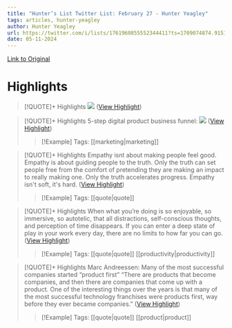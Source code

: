 ```yaml
---
title: "Hunter’s List Twitter List: February 27 - Hunter Yeagley"
tags: articles, hunter-yeagley
author: Hunter Yeagley
url: https://twitter.com/i/lists/1761960855552344411?ts=1709074874.915198
date: 05-11-2024
---
```

[Link to Original](https://twitter.com/i/lists/1761960855552344411?ts=1709074874.915198)

# Highlights
> [!QUOTE]+ Highlights
> ![](https://pbs.twimg.com/media/GHVRytpWUAEdMri.jpg) ([View Highlight](https://read.readwise.io/read/01hqpen4p6vegjnarv7v4srfpc))


> [!QUOTE]+ Highlights
> 5-step digital product business funnel:
> ![](https://pbs.twimg.com/media/GHWJ0-DaEAA-VF3.png) ([View Highlight](https://read.readwise.io/read/01hqpev0sfzxm8ak4vvdeda2b5))
> > [!Example] Tags: [[marketing|marketing]] 

> [!QUOTE]+ Highlights
> Empathy isnt about making people feel good.
> Empathy is about guiding people to the truth.
> Only the truth can set people free from the comfort of pretending they are making an impact to really making one.
> Only the truth accelerates progress.
> Empathy isn't soft, it's hard. ([View Highlight](https://read.readwise.io/read/01hqpex0xfxy4631dcd0qpk225))
> > [!Example] Tags: [[quote|quote]] 

> [!QUOTE]+ Highlights
> When what you’re doing is so enjoyable, so immersive, so autotelic, that all distractions, self-conscious thoughts, and perception of time disappears.
> If you can enter a deep state of play in your work every day, there are no limits to how far you can go. ([View Highlight](https://read.readwise.io/read/01hqpez2bes1ba2ra3f9yx8brh))
> > [!Example] Tags: [[quote|quote]] [[productivity|productivity]] 

> [!QUOTE]+ Highlights
> Marc Andreessen: Many of the most successful companies started “product first”
> “There are products that become companies, and then there are companies that come up with a product. One of the interesting things over the years is that many of the most successful technology franchises were products first, way before they ever became companies.” ([View Highlight](https://read.readwise.io/read/01hqpf0mmrhdcvzcpqz43sw58s))
> > [!Example] Tags: [[quote|quote]] [[product|product]] 

